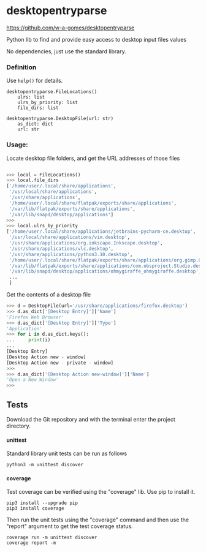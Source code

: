 # desktopentryparse
https://github.com/w-a-gomes/desktopentryparse

Python lib to find and provide easy access to desktop input files values

No dependencies, just use the standard library.
### Definition
Use `help()` for details.
```
desktopentryparse.FileLocations()
    ulrs: list
    ulrs_by_priority: list
    file_dirs: list

desktopentryparse.DesktopFile(url: str)
    as_dict: dict
    url: str
```
### Usage:
Locate desktop file folders, and get the URL addresses of those files

```python

>>> local = FileLocations()
>>> local.file_dirs
['/home/user/.local/share/applications',
 '/usr/local/share/applications',
 '/usr/share/applications',
 '/home/user/.local/share/flatpak/exports/share/applications',
 '/var/lib/flatpak/exports/share/applications',
 '/var/lib/snapd/desktop/applications']
>>>
>>> local.ulrs_by_priority
['/home/user/.local/share/applications/jetbrains-pycharm-ce.desktop',
 '/usr/local/share/applications/vim.desktop',
 '/usr/share/applications/org.inkscape.Inkscape.desktop',
 '/usr/share/applications/vlc.desktop',
 '/usr/share/applications/python3.10.desktop',
 '/home/user/.local/share/flatpak/exports/share/applications/org.gimp.GIMP.desktop',
 '/var/lib/flatpak/exports/share/applications/com.obsproject.Studio.desktop',
 '/var/lib/snapd/desktop/applications/ohmygiraffe_ohmygiraffe.desktop',
 ...
 ]

```
Get the contents of a desktop file

```python
>>> d = DesktopFile(url='/usr/share/applications/firefox.desktop')
>>> d.as_dict['[Desktop Entry]']['Name']
'Firefox Web Browser'
>>> d.as_dict['[Desktop Entry]']['Type']
'Application'
>>> for i in d.as_dict.keys():
...     print(i)
...
[Desktop Entry]
[Desktop Action new - window]
[Desktop Action new - private - window]
>>>
>>> d.as_dict['[Desktop Action new-window]']['Name']
'Open a New Window'
>>>
```
## Tests
Download the Git repository and with the terminal enter the 
project directory.

#### unittest
Standard library unit tests can be run as follows
```console
python3 -m unittest discover
```

#### coverage
Test coverage can be verified using the "coverage" lib. 
Use pip to install it.
```console
pip3 install --upgrade pip
pip3 install coverage
```
Then run the unit tests using the "coverage" command and then use the 
"report" argument to get the test coverage status.
```console
coverage run -m unittest discover
coverage report -m
```
